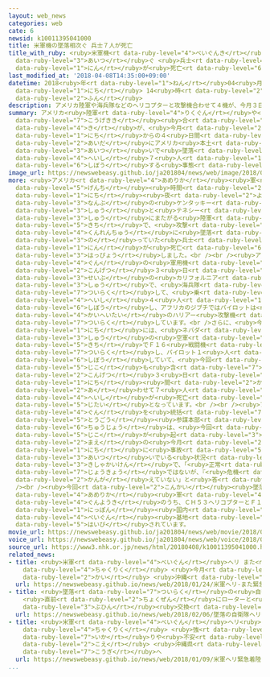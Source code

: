 ```yaml
---
layout: web_news
categories: web
cate: 6
newsid: k10011395041000
title: 米軍機の墜落相次ぐ 兵士７人が死亡
title_with_ruby: <ruby>米軍機<rt data-ruby-level="4">べいぐんき</rt></ruby>の<ruby>墜落<rt data-ruby-level="7">ついらく</rt></ruby><ruby>相次<rt
  data-ruby-level="3">あいつ</rt></ruby>ぐ <ruby>兵士<rt data-ruby-level="4">へいし</rt></ruby>７<ruby>人<rt
  data-ruby-level="1">にん</rt></ruby>が<ruby>死亡<rt data-ruby-level="6">しぼう</rt></ruby>
last_modified_at: '2018-04-08T14:35:00+09:00'
datetime: 2018<ruby>年<rt data-ruby-level="1">ねん</rt></ruby>04<ruby>月<rt data-ruby-level="1">がつ</rt></ruby>08<ruby>日<rt
  data-ruby-level="1">にち</rt></ruby> 14<ruby>時<rt data-ruby-level="2">じ</rt></ruby>35<ruby>分<rt
  data-ruby-level="2">ふん</rt></ruby>
description: アメリカ陸軍や海兵隊などのヘリコプターと攻撃機合わせて４機が、今月３日からの４日間の間にアメリカ本土などで相次いで墜落し、兵士７人が死亡する事態となっています。
summary: アメリカ<ruby>陸軍<rt data-ruby-level="4">りくぐん</rt></ruby>や<ruby>海兵隊<rt data-ruby-level="4">かいへいたい</rt></ruby>などのヘリコプターと<ruby>攻撃機<rt
  data-ruby-level="7">こうげきき</rt></ruby><ruby>合<rt data-ruby-level="2">あ</rt></ruby>わせて４<ruby>機<rt
  data-ruby-level="4">き</rt></ruby>が、<ruby>今月<rt data-ruby-level="2">こんげつ</rt></ruby>３<ruby>日<rt
  data-ruby-level="1">にち</rt></ruby>からの４<ruby>日間<rt data-ruby-level="2">にちかん</rt></ruby>の<ruby>間<rt
  data-ruby-level="2">あいだ</rt></ruby>にアメリカ<ruby>本土<rt data-ruby-level="1">ほんど</rt></ruby>などで<ruby>相次<rt
  data-ruby-level="3">あいつ</rt></ruby>いで<ruby>墜落<rt data-ruby-level="7">ついらく</rt></ruby>し、<ruby>兵士<rt
  data-ruby-level="4">へいし</rt></ruby>７<ruby>人<rt data-ruby-level="1">にん</rt></ruby>が<ruby>死亡<rt
  data-ruby-level="6">しぼう</rt></ruby>する<ruby>事態<rt data-ruby-level="5">じたい</rt></ruby>となっています。
image_url: https://newswebeasy.github.io/ja201804/news/web/image/2018/04/08/K10011395041_1804081456_1804081457_01_02.jpg
more: <ruby>アメリカ<rt data-ruby-level="4">あめりか</rt></ruby><ruby>軍<rt data-ruby-level="4">ぐん</rt></ruby>は、<ruby>現地<rt
  data-ruby-level="5">げんち</rt></ruby><ruby>時間<rt data-ruby-level="2">じかん</rt></ruby>の６<ruby>日<rt
  data-ruby-level="1">にち</rt></ruby><ruby>夜<rt data-ruby-level="2">よる</rt></ruby>に<ruby>南部<rt
  data-ruby-level="3">なんぶ</rt></ruby>の<ruby>ケンタッキー<rt data-ruby-level="3">けんたっきー</rt></ruby><ruby>州<rt
  data-ruby-level="3">しゅう</rt></ruby>と<ruby>テネシー<rt data-ruby-level="3">てねしー</rt></ruby><ruby>州<rt
  data-ruby-level="3">しゅう</rt></ruby>にまたがる<ruby>陸軍<rt data-ruby-level="4">りくぐん</rt></ruby>の<ruby>基地<rt
  data-ruby-level="5">きち</rt></ruby>で、<ruby>攻撃<rt data-ruby-level="7">こうげき</rt></ruby>ヘリコプター「アパッチ」が<ruby>訓練中<rt
  data-ruby-level="4">くんれんちゅう</rt></ruby>に<ruby>墜落<rt data-ruby-level="7">ついらく</rt></ruby>し、<ruby>乗<rt
  data-ruby-level="3">の</rt></ruby>っていた<ruby>兵士<rt data-ruby-level="4">へいし</rt></ruby>２<ruby>人<rt
  data-ruby-level="1">にん</rt></ruby>が<ruby>死亡<rt data-ruby-level="6">しぼう</rt></ruby>したと<ruby>発表<rt
  data-ruby-level="3">はっぴょう</rt></ruby>しました。<br /><br /><ruby>アメリカ<rt data-ruby-level="4">あめりか</rt></ruby><ruby>軍<rt
  data-ruby-level="4">ぐん</rt></ruby>の<ruby>軍用機<rt data-ruby-level="4">ぐんようき</rt></ruby>をめぐっては、<ruby>今月<rt
  data-ruby-level="2">こんげつ</rt></ruby>３<ruby>日<rt data-ruby-level="1">にち</rt></ruby>に<ruby>西部<rt
  data-ruby-level="3">せいぶ</rt></ruby>の<ruby>カリフォルニア<rt data-ruby-level="3">かりふぉるにあ</rt></ruby><ruby>州<rt
  data-ruby-level="3">しゅう</rt></ruby>で、<ruby>海兵隊<rt data-ruby-level="4">かいへいたい</rt></ruby>のＣＨ５３ヘリコプターが<ruby>墜落<rt
  data-ruby-level="7">ついらく</rt></ruby>して、<ruby>乗<rt data-ruby-level="3">の</rt></ruby>っていた<ruby>兵士<rt
  data-ruby-level="4">へいし</rt></ruby>４<ruby>人<rt data-ruby-level="1">にん</rt></ruby>が<ruby>死亡<rt
  data-ruby-level="6">しぼう</rt></ruby>し、アフリカのジブチではパイロットは<ruby>脱出<rt data-ruby-level="7">だっしゅつ</rt></ruby>しましたが、<ruby>海兵隊<rt
  data-ruby-level="4">かいへいたい</rt></ruby>のハリアー<ruby>攻撃機<rt data-ruby-level="7">こうげきき</rt></ruby>が<ruby>墜落<rt
  data-ruby-level="7">ついらく</rt></ruby>しています。<br />さらに、<ruby>今月<rt data-ruby-level="2">こんげつ</rt></ruby>４<ruby>日<rt
  data-ruby-level="1">にち</rt></ruby>には、<ruby>ネバダ<rt data-ruby-level="3">ねばだ</rt></ruby><ruby>州<rt
  data-ruby-level="3">しゅう</rt></ruby>の<ruby>空軍<rt data-ruby-level="4">くうぐん</rt></ruby><ruby>基地<rt
  data-ruby-level="5">きち</rt></ruby>でＦ１６<ruby>戦闘機<rt data-ruby-level="7">せんとうき</rt></ruby>が<ruby>墜落<rt
  data-ruby-level="7">ついらく</rt></ruby>し、パイロット１<ruby>人<rt data-ruby-level="1">にん</rt></ruby>が<ruby>死亡<rt
  data-ruby-level="6">しぼう</rt></ruby>していて、<ruby>今回<rt data-ruby-level="2">こんかい</rt></ruby>の<ruby>事故<rt
  data-ruby-level="5">じこ</rt></ruby>も<ruby>含<rt data-ruby-level="7">ふく</rt></ruby>めると、<ruby>今月<rt
  data-ruby-level="2">こんげつ</rt></ruby>３<ruby>日<rt data-ruby-level="1">にち</rt></ruby>からの４<ruby>日<rt
  data-ruby-level="1">にち</rt></ruby><ruby>間<rt data-ruby-level="2">かん</rt></ruby>で、<ruby>合<rt
  data-ruby-level="2">あ</rt></ruby>わせて７<ruby>人<rt data-ruby-level="1">にん</rt></ruby>の<ruby>兵士<rt
  data-ruby-level="4">へいし</rt></ruby>が<ruby>死亡<rt data-ruby-level="6">しぼう</rt></ruby>する<ruby>事態<rt
  data-ruby-level="5">じたい</rt></ruby>となっています。<br /><br /><ruby>アメリカ<rt data-ruby-level="4">あめりか</rt></ruby><ruby>軍<rt
  data-ruby-level="4">ぐん</rt></ruby>を<ruby>統括<rt data-ruby-level="7">とうかつ</rt></ruby>する<ruby>統合<rt
  data-ruby-level="5">とうごう</rt></ruby><ruby>参謀本部<rt data-ruby-level="7">さんぼうほんぶ</rt></ruby>のマッケンジー<ruby>中将<rt
  data-ruby-level="6">ちゅうじょう</rt></ruby>は、<ruby>今回<rt data-ruby-level="2">こんかい</rt></ruby>の<ruby>事故<rt
  data-ruby-level="5">じこ</rt></ruby>が<ruby>起<rt data-ruby-level="3">お</rt></ruby>きる<ruby>前<rt
  data-ruby-level="2">まえ</rt></ruby>の<ruby>今月<rt data-ruby-level="2">こんげつ</rt></ruby>５<ruby>日<rt
  data-ruby-level="1">にち</rt></ruby>に<ruby>事故<rt data-ruby-level="5">じこ</rt></ruby>が<ruby>相次<rt
  data-ruby-level="3">あいつ</rt></ruby>いでいる<ruby>状況<rt data-ruby-level="7">じょうきょう</rt></ruby>について<ruby>記者会見<rt
  data-ruby-level="3">きしゃかいけん</rt></ruby>で、「<ruby>正常<rt data-ruby-level="5">せいじょう</rt></ruby>な<ruby>状況<rt
  data-ruby-level="7">じょうきょう</rt></ruby>ではないが、『<ruby>危機<rt data-ruby-level="6">きき</rt></ruby>』だとは<ruby>考<rt
  data-ruby-level="2">かんが</rt></ruby>えていない」と<ruby>答<rt data-ruby-level="2">こた</rt></ruby>えたばかりでした。<br
  /><br /><ruby>今回<rt data-ruby-level="2">こんかい</rt></ruby><ruby>墜落<rt data-ruby-level="7">ついらく</rt></ruby>した、<ruby>アメリカ<rt
  data-ruby-level="4">あめりか</rt></ruby><ruby>軍<rt data-ruby-level="4">ぐん</rt></ruby>の<ruby>軍用機<rt
  data-ruby-level="4">ぐんようき</rt></ruby>のうち、ＣＨ５３ヘリコプターとＦ１６<ruby>戦闘機<rt data-ruby-level="7">せんとうき</rt></ruby>は、<ruby>日本<rt
  data-ruby-level="1">にっぽん</rt></ruby><ruby>国内<rt data-ruby-level="2">こくない</rt></ruby>の<ruby>米軍<rt
  data-ruby-level="4">べいぐん</rt></ruby><ruby>基地<rt data-ruby-level="5">きち</rt></ruby>にも<ruby>配備<rt
  data-ruby-level="5">はいび</rt></ruby>されています。
movie_url: https://newswebeasy.github.io/ja201804/news/web/movie/2018/04/08/k10011395041_201804081525_201804081526.mp4
voice_url: https://newswebeasy.github.io/ja201804/news/web/voice/2018/04/08/k10011395041_201804081525_201804081526.mp3
source_url: https://www3.nhk.or.jp/news/html/20180408/k10011395041000.html
related_news:
- title: <ruby>米軍<rt data-ruby-level="4">べいぐん</rt></ruby>ヘリ また<ruby>緊急<rt data-ruby-level="7">きんきゅう</rt></ruby><ruby>着陸<rt
    data-ruby-level="4">ちゃくりく</rt></ruby> <ruby>今月<rt data-ruby-level="2">こんげつ</rt></ruby>だけで３<ruby>回<rt
    data-ruby-level="2">かい</rt></ruby> <ruby>沖縄<rt data-ruby-level="7">おきなわ</rt></ruby>
  url: https://newswebeasy.github.io/news/web/2018/01/24/米軍ヘリ-また緊急着陸-今月だけで3回-沖縄
- title: <ruby>墜落<rt data-ruby-level="7">ついらく</rt></ruby>の<ruby>自衛隊<rt data-ruby-level="5">じえいたい</rt></ruby>ヘリ
    <ruby>直前<rt data-ruby-level="2">ちょくぜん</rt></ruby>にローターと<ruby>機体<rt data-ruby-level="4">きたい</rt></ruby>つなぐ<ruby>部品<rt
    data-ruby-level="3">ぶひん</rt></ruby><ruby>交換<rt data-ruby-level="7">こうかん</rt></ruby>
  url: https://newswebeasy.github.io/news/web/2018/02/06/墜落の自衛隊ヘリ-直前にローターと機体つなぐ部品交換
- title: <ruby>米軍<rt data-ruby-level="4">べいぐん</rt></ruby>ヘリ<ruby>緊急<rt data-ruby-level="7">きんきゅう</rt></ruby><ruby>着陸<rt
    data-ruby-level="4">ちゃくりく</rt></ruby> <ruby>強<rt data-ruby-level="2">つよ</rt></ruby>まる<ruby>怒<rt
    data-ruby-level="7">いか</rt></ruby>りや<ruby>不安<rt data-ruby-level="4">ふあん</rt></ruby>の<ruby>声<rt
    data-ruby-level="2">こえ</rt></ruby> <ruby>沖縄県<rt data-ruby-level="7">おきなわけん</rt></ruby>が<ruby>抗議<rt
    data-ruby-level="7">こうぎ</rt></ruby>へ
  url: https://newswebeasy.github.io/news/web/2018/01/09/米軍ヘリ緊急着陸-強まる怒りや不安の声-沖縄県が抗議へ
...
```


